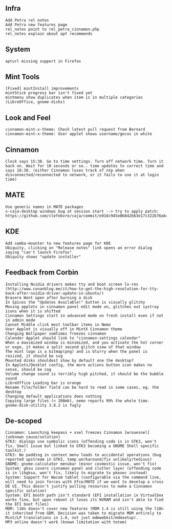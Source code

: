 
Infra	
-----
	Add Petra rel notes
	Add Petra new features page
	rel_notes point to rel_petra_cinnamon.php
	rel_notes explain about apt recommends

System
------	
	apturl missing support in Firefox

Mint Tools
----------
	[Fixed] mintInstall improvements
	mintStick progress bar isn't fixed yet
	mintmenu show duplicates when item is in multiple categories (LibreOffice, gnome-disks)	

Look and Feel
-------------
	cinnamon-mint-x-theme: Check latest pull request from Bernard
	cinnamon-mint-x-theme: User applet shows username/gecos in white

Cinnamon
--------		
	Clock says 15:38. Go to time settings. Turn off network time. Turn it back on. Wait for 10 seconds or so.. time updates to correct time and says 16:38. (either Cinnamon loses track of ntp when disconnected/reconnected to network, or it fails to use it at login time)	
	
MATE
----	
	Use generic names in MATE packages
	x-caja-desktop windows bug at session start --> try to apply patch: https://github.com/clefebvre/caja/commit/e916c945e86842b63e17c322b76ab47e1538c233

KDE
---
	Add samba-mounter to new features page for KDE
	Ubiquity, clicking on "Release notes" link opens an error dialog saying "can't launch Firefox"
	Ubiquity shows "update installer"

Feedback from Corbin
--------------------
    Installing Nvidia drivers makes tty and boot screen lo-res (http://www.conanblog.me/it/how-to-get-the-high-resolution-for-tty-back-after-nvidia-driver-update-in-ubuntu/)    
    Brasero Wont open after burning a disk
    In Spices the "Updates Available!" button is visually glitchy
    Moving applets in cinnamon panel edit mode on, glitches out systray icons when it is shifted
    Cinnamon Settings start in advanced mode on fresh install even if not in admin mode
    Cannot Middle click most toolbar items in Nemo
    User Applet is visually off in MintX Cinnamon theme
    Changing Wallpaper somtimes freezes cinnamon
    Calender Applet should link to "cinnamon-settings calendar"
    When a maximized window is minimized, and you activate the hot corner or expo, it makes a split second glitch view of that window
    The mint logo is a bitmap(png) and is blurry when the panel is resized, it should be svg
    Mounted disks shouldest show by default one the desktop?
    In Applets/Desklet config, the more actions button icon makes no sense, should be cog
    Volume change sound is terribly high pitched, it should be the bubble sound
    LibreOffice Loading bar is orange
    Rename file/folder field can be hard to read in some cases, eg. the desktop
    Changing default applications does nothing
    Copying large files (< 200mb), nemo reports 99% the whole time.    
    gnome-disk-utility 3.8.2 is fugly

De-scoped
---------		
	Cinnamon: Launching keepass + xsel freezes Cinnamon [wrouesnel] (unknown cause/solution)	
	GTK3: dialogs use symbolic icons (offending code is in GTK3, won't fix. Small issue but linked to GTK3 becoming a GNOME Shell specific toolkit.)
	GTK3: No padding in context menu leads to accidental operations (bug reported upstream in GTK3, temp workaround/fix unlikely/tedious)
	GNOME: gnome-calculator menubar (minor cosmestic issue, won't fix)
	System: gksu covers cinnamon panel and clutter layer (offending code is in libgksu, won't fix, likely to migrate to pkexec instead)
	System: Support for Wacom tablet (configurable via the command line, will need to join forces with Xfce/MATE if we want to develop a cross DE UI. This doesn't justify pulling resources to make a Cinnamon specific solution)	
	System: EFI booth path isn't standard (EFI installation in Virtualbox works fine, but upon reboot it loses its NVRAM and isn't able to find the EFI boot files)
	MDM: l10n doesn't cover new features (MDM 1.4 is still using the l10n it inherited from GDM. Decision was taken to migrate MDM entirely to Mint/LP translations in 1.6, not just mdmwebkit/mdmsetup).
	MP3 online doesn't work (known limitation with totem)
